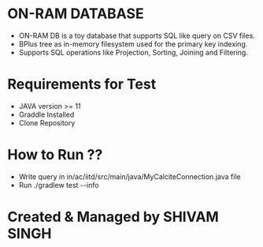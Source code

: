 # ON-RAM DATABASE

* ON-RAM DB is a toy database that supports SQL like query on CSV files.
* BPlus tree as in-memory filesystem used for the primary key indexing.
* Supports SQL operations like Projection, Sorting, Joining and Filtering.
  
# Requirements for Test

* JAVA version >= 11
* Graddle Installed
* Clone Repository

# How to Run ?? 

* Write query in in/ac/iitd/src/main/java/MyCalciteConnection.java file
* Run ./gradlew test --info

# Created & Managed by SHIVAM SINGH
